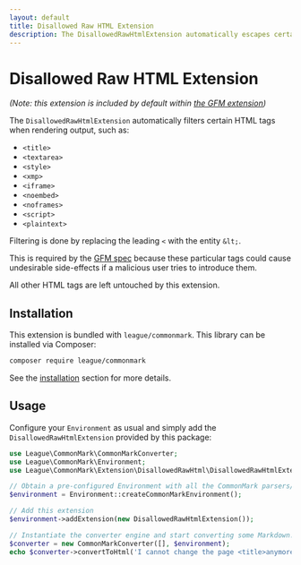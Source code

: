 ```yaml
---
layout: default
title: Disallowed Raw HTML Extension
description: The DisallowedRawHtmlExtension automatically escapes certain HTML tags when rendering raw HTML
---
```


# Disallowed Raw HTML Extension

_(Note: this extension is included by default within [the GFM extension](/1.3/extensions/github-flavored-markdown/))_

The `DisallowedRawHtmlExtension` automatically filters certain HTML tags when rendering output, such as:

- `<title>`
- `<textarea>`
- `<style>`
- `<xmp>`
- `<iframe>`
- `<noembed>`
- `<noframes>`
- `<script>`
- `<plaintext>`

Filtering is done by replacing the leading `<` with the entity `&lt;`.

This is required by the [GFM spec](https://github.github.com/gfm/#disallowed-raw-html-extension-) because these particular tags could cause undesirable side-effects if a malicious user tries to introduce them.

All other HTML tags are left untouched by this extension.

## Installation

This extension is bundled with `league/commonmark`. This library can be installed via Composer:

```bash
composer require league/commonmark
```

See the [installation](/1.3/installation/) section for more details.

## Usage

Configure your `Environment` as usual and simply add the `DisallowedRawHtmlExtension` provided by this package:

```php
use League\CommonMark\CommonMarkConverter;
use League\CommonMark\Environment;
use League\CommonMark\Extension\DisallowedRawHtml\DisallowedRawHtmlExtension;

// Obtain a pre-configured Environment with all the CommonMark parsers/renderers ready-to-go
$environment = Environment::createCommonMarkEnvironment();

// Add this extension
$environment->addExtension(new DisallowedRawHtmlExtension());

// Instantiate the converter engine and start converting some Markdown!
$converter = new CommonMarkConverter([], $environment);
echo $converter->convertToHtml('I cannot change the page <title>anymore</title>');
```
